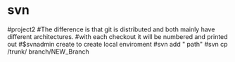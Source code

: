 # svn
#project2
#The difference is that git is distributed and both mainly have different architectures.
#with each checkout it will be numbered and printed out
#$svnadmin create to create local enviroment
#svn add " path"
#svn cp /trunk/ branch/NEW_Branch
